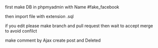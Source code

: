 first make DB in phpmyadmin with Name #fake_facebook

then import file with extension .sql

if you edit please make branch and pull request then wait to accept merge to avoid confilct


make comment by Ajax
create post and Deleted 
